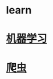 # learn
# [机器学习](https://github.com/chunlaiqingke/chunlaiqingke.github.io/edit/master/机器学习/机器学习.md)
# [爬虫](https://github.com/chunlaiqingke/chunlaiqingke.github.io/edit/master/爬虫/爬虫.md)
